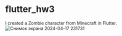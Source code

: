 # flutter_hw3

I created a Zombie character from Minecraft in Flutter.
![Снимок экрана 2024-04-17 231731](https://github.com/madenummida07/flutter_hw3/assets/163240495/31d9e9a9-6b6d-4597-8028-adb92381f8ae)
